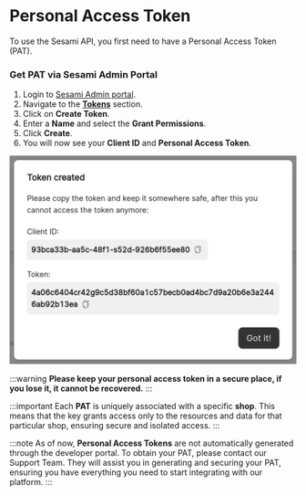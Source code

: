 # Personal Access Token

To use the Sesami API, you first need to have a Personal Access Token (PAT).

### Get PAT via Sesami Admin Portal
1. Login to [Sesami Admin portal](https://admin.sesami.co).
1. Navigate to the [**Tokens**](https://admin.sesami.co/token) section.
3. Click on **Create Token**.
4. Enter a **Name** and select the **Grant Permissions**.
5. Click **Create**.
6. You will now see your **Client ID** and **Personal Access Token**.

![Personal Access Token](/img/personal-access-token.png)

:::warning
**Please keep your personal access token in a secure place, if you lose it, it cannot be recovered.**
:::

<!-- 
### Get PAT via API

1. Use the **Login** endpoint and log in to your account:

```curl
curl -X POST 'https://api.sesami.com/api/v1/users/login/password' \
-H 'Content-Type: application/json' \
-d '{
  "email": "user@example.com",
  "password": "mypassword"
}'
```

The login response should be like this:

```typescript
{
  data: {
    loginByPassword: {
      refresh_token: string,
      access_token: string
    }
  }
}
```

2. Use the `access_token` and call the **Create PAT** API:

```curl
curl -XPOST 'https://api.sesami.co/api/v1/auth/access-token' \
--header 'Content-Type: application/json' \
--header 'Authorization: Bearer YOUR_ACCESS_TOKEN' \
--data '{
    "type": "PERSONAL_ACCESS_TOKEN",
    "personalAccessTokenRequest": {
        "permissions": ["Shop:YOUR_SHOP_ID:Read"],
        "expireAt": "NEVER",
        "shop": "YOUR_SHOP_ID",
        "name": "ANY NAME",
        "user": "YOUR_USER_ID"
  },
}'
```

The response schema should be like this:

```json
{
  "token": "YOUR_TOKEN",
  "clientId": "YOUR_CLIENT_ID",
  "expireAt": "NEVER",
  "name": "YOUR_TOKEN_NAME"
}
``` -->

:::important
Each **PAT** is uniquely associated with a specific **shop**. This means that the key grants access only to the resources and data for that particular shop, ensuring secure and isolated access.
:::

:::note
As of now, **Personal Access Tokens** are not automatically generated through the developer portal. To obtain your PAT, please contact our Support Team. They will assist you in generating and securing your PAT, ensuring you have everything you need to start integrating with our platform.
:::
